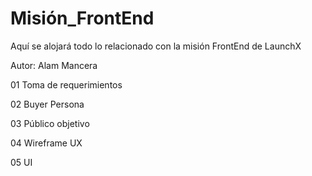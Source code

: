 # Misión_FrontEnd
 Aquí se alojará todo lo relacionado con la misión FrontEnd de LaunchX

 Autor: Alam Mancera
 
 01 Toma de requerimientos
 
 02 Buyer Persona
 
 03 Público objetivo
 
 04 Wireframe UX
 
 05 UI
